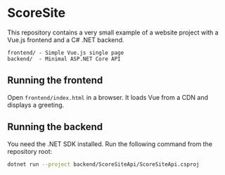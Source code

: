 # ScoreSite

This repository contains a very small example of a website project with a Vue.js frontend and a C# .NET backend.

```
frontend/ - Simple Vue.js single page
backend/  - Minimal ASP.NET Core API
```

## Running the frontend
Open `frontend/index.html` in a browser. It loads Vue from a CDN and displays a greeting.

## Running the backend
You need the .NET SDK installed. Run the following command from the repository root:

```bash
dotnet run --project backend/ScoreSiteApi/ScoreSiteApi.csproj
```

